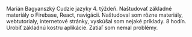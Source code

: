 Marián Bagyanszký
Cudzie jazyky
4. týždeň.
Naštudovať základné materiály o Firebase, React, navigácii.
Naštudoval som rôzne materiály, webtutorialy, internetové stránky, vyskúšal som nejaké príklady.
8 hodín.
Urobiť základnú kostru aplikácie.
Zatiaľ som nemal problémy.
